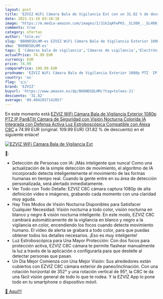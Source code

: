 ```yaml
---
layout: post
title: 'EZVIZ WiFi Cámara Bala de Vigilancia Ext con un 31.82 % de descuento'
date: 2021-11-18 03:18:18
image: 'https://m.media-amazon.com/images/I/31k2qAFwPKS._SL500_._SL400_.jpg'
comments: true
category: ofertas
author: 'tole.es'
slug: 'B08NDSDLHM-es EZVIZ WiFi Cámara Bala de Vigilancia Exterior 1080p PTZ IP...'
sku: 'B08NDSDLHM-es'
tags: [ 'Cámaras bala de vigilancia','Cámaras de vigilancia','Electrónica','Fotografía y videocámaras','alexa','ezviz', ]
actualPrice: 74.99 EUR
currency: EUR
price: 74.99
comparePrice: 109.99 EUR
prodname: 'EZVIZ WiFi Cámara Bala de Vigilancia Exterior 1080p PTZ  IP Pan&Tilt Cámara de Seguridad con Visión Nocturna Colorida  IA Integrada con Defensa Activa Luz Estroboscópica  Compatible con Alexa  C8C'
country: 'es'
flag: '🇪🇸'
brand: 'EZVIZ'
buyurl: 'https://www.amazon.es/dp/B08NDSDLHM/?tag=tolees-21'
descuento: '31.82'
average: '89.4042857142857'
---
```


En este momento está [EZVIZ WiFi Cámara Bala de Vigilancia Exterior 1080p PTZ  IP Pan&Tilt Cámara de Seguridad con Visión Nocturna Colorida  IA Integrada con Defensa Activa Luz Estroboscópica  Compatible con Alexa  C8C](https://www.amazon.es/dp/B08NDSDLHM/?tag=tolees-21) a 74.99 EUR (original: 109.99 EUR) (31.82 %  de descuento) en el siguiente enlace!

[![EZVIZ WiFi Cámara Bala de Vigilancia Ext](https://m.media-amazon.com/images/I/31k2qAFwPKS._SL500_._SL400_.jpg)](https://www.amazon.es/dp/B08NDSDLHM/?tag=tolees-21)

🔎:

- Detección de Personas con IA: ¡Más inteligente que nunca! Como una actualización de la simple detección de movimiento, el algoritmo de IA incorporado detecta inteligentemente el movimiento de las formas humanas en tiempo real. Cuando la gente entre en su área de detección personalizada, será alertado inmediatamente.
- Ver Todo con Todo Detalle: EZVIZ C8C cámara captura 1080p de alta definición video e imágenes, grabando cada momento con una claridad muy aguda.
- Hay Tres Modos de Visión Nocturna Disponibles para Satisfacer Cualquier Necesidad: Visión nocturna a todo color, visión nocturna en blanco y negro & visión nocturna inteligente. En este modo, EZVIZ C8C cambiará automáticamente de la vigilancia en blanco y negro a la vigilancia en color, encendiendo los focos cuando detecte movimiento humano. El vídeo de alerta se grabará a todo color, para que puedas obtener todos los detalles necesarios. ¡Eso es muy inteligente!
- Luz Estroboscópica para Una Mayor Protección: Con dos focos para protección activa, EZVIZ C8C cámara te permite flashear manualmente la luz a través de la aplicación o configurarla para que destelle al detectar personas que pasan.
- Un Día Mejor Comienza con Una Mejor Visión: Sus alrededores están cubiertos con EZVIZ C8C cámara exterior de paneo/inclinación. Con una rotación horizontal de 352° y una rotación vertical de 95°, la C8C te da una fácil visión general de todo lo que te rodea. Y la EZVIZ App lo pone todo en tu smartphone o dispositivo móvil.

[🛒 Aquí!!!](https://www.amazon.es/dp/B08NDSDLHM/?tag=tolees-21)
